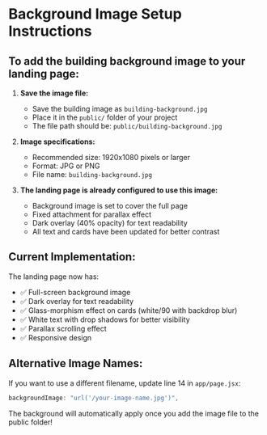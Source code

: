 # Background Image Setup Instructions

## To add the building background image to your landing page:

1. **Save the image file:**
   - Save the building image as `building-background.jpg`
   - Place it in the `public/` folder of your project
   - The file path should be: `public/building-background.jpg`

2. **Image specifications:**
   - Recommended size: 1920x1080 pixels or larger
   - Format: JPG or PNG
   - File name: `building-background.jpg`

3. **The landing page is already configured to use this image:**
   - Background image is set to cover the full page
   - Fixed attachment for parallax effect
   - Dark overlay (40% opacity) for text readability
   - All text and cards have been updated for better contrast

## Current Implementation:

The landing page now has:
- ✅ Full-screen background image
- ✅ Dark overlay for text readability
- ✅ Glass-morphism effect on cards (white/90 with backdrop blur)
- ✅ White text with drop shadows for better visibility
- ✅ Parallax scrolling effect
- ✅ Responsive design

## Alternative Image Names:

If you want to use a different filename, update line 14 in `app/page.jsx`:
```javascript
backgroundImage: "url('/your-image-name.jpg')",
```

The background will automatically apply once you add the image file to the public folder!
